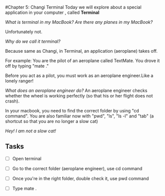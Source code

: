 #Chapter 5: Changi Terminal
Today we will explore about a special application in your computer , called **Terminal**

_What is terminal in my MacBook? Are there any planes in my MacBook?_

Unfortunately not.

_Why do we call it terminal?_

Because same as Changi, in Terminal, an application (aeroplane) takes off.

For example: You are the pilot of an aeroplane called TextMate.
You drove it off by typing "mate ."

Before you act as a pilot, you must work as an aeroplane engineer.Like a lonely ranger!

_What does an aeroplane engineer do?_
An aeroplane engineer checks whether the wheel is working perfectly (so that his or her flight does not crash).

In your macbook, you need to find the correct folder by using "cd command". You are also familiar now with "pwd", "ls", "ls -l" and "tab" (a shortcut so that you are no longer a slow cat)

_Hey! I am not a slow cat!_

## Tasks
- [ ] Open terminal
- [ ] Go to the correct folder (aeroplane engineer), use cd command
- [ ] Once you're in the right folder, double check it, use pwd command
- [ ] Type mate . 




